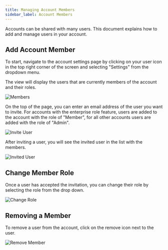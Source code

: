 ```yaml
---
title: Managing Account Members
sidebar_label: Account Members
---
```


Accounts can be shared with many users. This document explains how to add and
manage users in your account.

## Add Account Member

To start, navigate to the account settings page by clicking on your user icon in
the top right corner of the screen and selecting "Settings" from the dropdown
menu.

The view will display the users that are currently members of the account and
their roles.

![Members](/media/managing-account-members/image.png)

On the top of the page, you can enter an email address of the user you want to
invite. For accounts with the enterprise role feature, users are added to the
account with the role of "Member", for all other accounts users are added with
the role of "Admin".

![Invite User](/media/managing-account-members/image-1.png)

After inviting a user, you will see the invited user in the list with the
members.

![Invited User](/media/managing-account-members/image-2.png)

## Change Member Role

<EnterpriseFeature name="Role Based Access Control" />

Once a user has accepted the invitation, you can change their role by selecting
the role from the drop down.

![Change Role](/media/managing-account-members/image-3.png)

## Removing a Member

To remove a user from the account, click on the remove icon next to the user.

![Remove Member](/media/managing-account-members/image-4.png)
